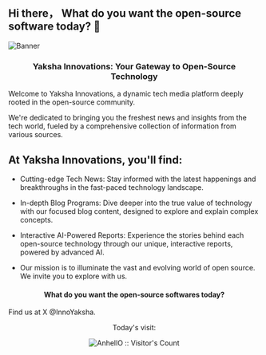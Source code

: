 ## Hi there， What do you want the open-source software today? 👋


![Banner](https://github.com/user-attachments/assets/cf30a5f8-21b4-4f19-80ed-674b14f74c4c)

<h3 align="center">Yaksha Innovations: Your Gateway to Open-Source Technology</h2>

Welcome to Yaksha Innovations, a dynamic tech media platform deeply rooted in the open-source community.

We're dedicated to bringing you the freshest news and insights from the tech world, fueled by a comprehensive collection of information from various sources.

## At Yaksha Innovations, you'll find:

- Cutting-edge Tech News: Stay informed with the latest happenings and breakthroughs in the fast-paced technology landscape.

- In-depth Blog Programs: Dive deeper into the true value of technology with our focused blog content, designed to explore and explain complex concepts.

- Interactive AI-Powered Reports: Experience the stories behind each open-source technology through our unique, interactive reports, powered by advanced AI.

- Our mission is to illuminate the vast and evolving world of open source. We invite you to explore with us.

<h4 align="center">What do you want the open-source softwares today?</h4>

Find us at X @InnoYaksha.


<p align="center">Today's visit: </p>
<p align="center"><img src="https://profile-counter.glitch.me/{AnhellO}/count.svg" alt="AnhellO :: Visitor's Count" /></p>
<!--

**Here are some ideas to get you started:**

🙋‍♀️ A short introduction - what is your organization all about?
🌈 Contribution guidelines - how can the community get involved?
👩‍💻 Useful resources - where can the community find your docs? Is there anything else the community should know?
🍿 Fun facts - what does your team eat for breakfast?
🧙 Remember, you can do mighty things with the power of [Markdown](https://docs.github.com/github/writing-on-github/getting-started-with-writing-and-formatting-on-github/basic-writing-and-formatting-syntax)
-->
